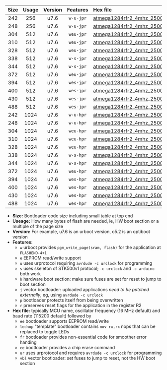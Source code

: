 |Size|Usage|Version|Features|Hex file|
|:-:|:-:|:-:|:-:|:--|
|242|256|u7.6|`w-u-jpr`|[atmega1284rfr2_4mhz_250000bps_ur_vbl.hex](https://raw.githubusercontent.com/stefanrueger/urboot/main/atmega1284rfr2_4mhz_250000bps_ur_vbl.hex)|
|248|256|u7.6|`w-u-jpr`|[atmega1284rfr2_4mhz_250000bps_lednop_ur_vbl.hex](https://raw.githubusercontent.com/stefanrueger/urboot/main/atmega1284rfr2_4mhz_250000bps_lednop_ur_vbl.hex)|
|304|512|u7.6|`weu-jpr`|[atmega1284rfr2_4mhz_250000bps_ee_ur_vbl.hex](https://raw.githubusercontent.com/stefanrueger/urboot/main/atmega1284rfr2_4mhz_250000bps_ee_ur_vbl.hex)|
|310|512|u7.6|`weu-jpr`|[atmega1284rfr2_4mhz_250000bps_ee_lednop_ur_vbl.hex](https://raw.githubusercontent.com/stefanrueger/urboot/main/atmega1284rfr2_4mhz_250000bps_ee_lednop_ur_vbl.hex)|
|328|512|u7.6|`weu-jpr`|[atmega1284rfr2_4mhz_250000bps_ee_lednop_fr_ur_vbl.hex](https://raw.githubusercontent.com/stefanrueger/urboot/main/atmega1284rfr2_4mhz_250000bps_ee_lednop_fr_ur_vbl.hex)|
|338|512|u7.6|`w-s-jpr`|[atmega1284rfr2_4mhz_250000bps_vbl.hex](https://raw.githubusercontent.com/stefanrueger/urboot/main/atmega1284rfr2_4mhz_250000bps_vbl.hex)|
|344|512|u7.6|`w-s-jpr`|[atmega1284rfr2_4mhz_250000bps_lednop_vbl.hex](https://raw.githubusercontent.com/stefanrueger/urboot/main/atmega1284rfr2_4mhz_250000bps_lednop_vbl.hex)|
|372|512|u7.6|`weu-jpr`|[atmega1284rfr2_4mhz_250000bps_ee_lednop_fr_ce_ur_vbl.hex](https://raw.githubusercontent.com/stefanrueger/urboot/main/atmega1284rfr2_4mhz_250000bps_ee_lednop_fr_ce_ur_vbl.hex)|
|394|512|u7.6|`wes-jpr`|[atmega1284rfr2_4mhz_250000bps_ee_vbl.hex](https://raw.githubusercontent.com/stefanrueger/urboot/main/atmega1284rfr2_4mhz_250000bps_ee_vbl.hex)|
|400|512|u7.6|`wes-jpr`|[atmega1284rfr2_4mhz_250000bps_ee_lednop_vbl.hex](https://raw.githubusercontent.com/stefanrueger/urboot/main/atmega1284rfr2_4mhz_250000bps_ee_lednop_vbl.hex)|
|430|512|u7.6|`wes-jpr`|[atmega1284rfr2_4mhz_250000bps_ee_lednop_fr_vbl.hex](https://raw.githubusercontent.com/stefanrueger/urboot/main/atmega1284rfr2_4mhz_250000bps_ee_lednop_fr_vbl.hex)|
|488|512|u7.6|`wes-jpr`|[atmega1284rfr2_4mhz_250000bps_ee_lednop_fr_ce_vbl.hex](https://raw.githubusercontent.com/stefanrueger/urboot/main/atmega1284rfr2_4mhz_250000bps_ee_lednop_fr_ce_vbl.hex)|
|242|1024|u7.6|`w-u-hpr`|[atmega1284rfr2_4mhz_250000bps_ur.hex](https://raw.githubusercontent.com/stefanrueger/urboot/main/atmega1284rfr2_4mhz_250000bps_ur.hex)|
|248|1024|u7.6|`w-u-hpr`|[atmega1284rfr2_4mhz_250000bps_lednop_ur.hex](https://raw.githubusercontent.com/stefanrueger/urboot/main/atmega1284rfr2_4mhz_250000bps_lednop_ur.hex)|
|304|1024|u7.6|`weu-hpr`|[atmega1284rfr2_4mhz_250000bps_ee_ur.hex](https://raw.githubusercontent.com/stefanrueger/urboot/main/atmega1284rfr2_4mhz_250000bps_ee_ur.hex)|
|310|1024|u7.6|`weu-hpr`|[atmega1284rfr2_4mhz_250000bps_ee_lednop_ur.hex](https://raw.githubusercontent.com/stefanrueger/urboot/main/atmega1284rfr2_4mhz_250000bps_ee_lednop_ur.hex)|
|328|1024|u7.6|`weu-hpr`|[atmega1284rfr2_4mhz_250000bps_ee_lednop_fr_ur.hex](https://raw.githubusercontent.com/stefanrueger/urboot/main/atmega1284rfr2_4mhz_250000bps_ee_lednop_fr_ur.hex)|
|338|1024|u7.6|`w-s-hpr`|[atmega1284rfr2_4mhz_250000bps.hex](https://raw.githubusercontent.com/stefanrueger/urboot/main/atmega1284rfr2_4mhz_250000bps.hex)|
|344|1024|u7.6|`w-s-hpr`|[atmega1284rfr2_4mhz_250000bps_lednop.hex](https://raw.githubusercontent.com/stefanrueger/urboot/main/atmega1284rfr2_4mhz_250000bps_lednop.hex)|
|372|1024|u7.6|`weu-hpr`|[atmega1284rfr2_4mhz_250000bps_ee_lednop_fr_ce_ur.hex](https://raw.githubusercontent.com/stefanrueger/urboot/main/atmega1284rfr2_4mhz_250000bps_ee_lednop_fr_ce_ur.hex)|
|394|1024|u7.6|`wes-hpr`|[atmega1284rfr2_4mhz_250000bps_ee.hex](https://raw.githubusercontent.com/stefanrueger/urboot/main/atmega1284rfr2_4mhz_250000bps_ee.hex)|
|400|1024|u7.6|`wes-hpr`|[atmega1284rfr2_4mhz_250000bps_ee_lednop.hex](https://raw.githubusercontent.com/stefanrueger/urboot/main/atmega1284rfr2_4mhz_250000bps_ee_lednop.hex)|
|430|1024|u7.6|`wes-hpr`|[atmega1284rfr2_4mhz_250000bps_ee_lednop_fr.hex](https://raw.githubusercontent.com/stefanrueger/urboot/main/atmega1284rfr2_4mhz_250000bps_ee_lednop_fr.hex)|
|488|1024|u7.6|`wes-hpr`|[atmega1284rfr2_4mhz_250000bps_ee_lednop_fr_ce.hex](https://raw.githubusercontent.com/stefanrueger/urboot/main/atmega1284rfr2_4mhz_250000bps_ee_lednop_fr_ce.hex)|

- **Size:** Bootloader code size including small table at top end
- **Useage:** How many bytes of flash are needed, ie, HW boot section or a multiple of the page size
- **Version:** For example, u7.6 is an urboot version, o5.2 is an optiboot version
- **Features:**
  + `w` urboot provides `pgm_write_page(sram, flash)` for the application at `FLASHEND-4+1`
  + `e` EEPROM read/write support
  + `u` uses urprotocol requiring `avrdude -c urclock` for programming
  + `s` uses skeleton of STK500v1 protocol; `-c urclock` and `-c arduino` both work
  + `h` hardware boot section: make sure fuses are set for reset to jump to boot section
  + `j` vector bootloader: uploaded applications *need to be patched externally*, eg, using `avrdude -c urclock`
  + `p` bootloader protects itself from being overwritten
  + `r` preserves reset flags for the application in the register R2
- **Hex file:** typically MCU name, oscillator frequency (16 MHz default) and baud rate (115200 default) followed by
  + `ee` bootloader supports EEPROM read/write
  + `lednop` "template" bootloader contains `mov rx,rx` nops that can be replaced to toggle LEDs
  + `fr` bootloader provides non-essential code for smoother error handing
  + `ce` bootloader provides a chip erase command
  + `ur` uses urprotocol and requires `avrdude -c urclock` for programming
  + `vbl` vector bootloader: set fuses to jump to reset, not the HW boot section
